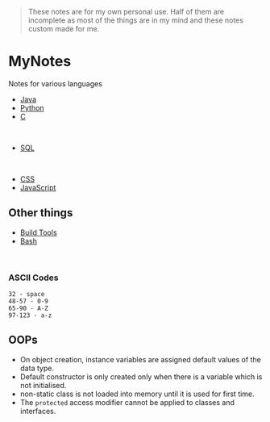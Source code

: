 > These notes are for my own personal use. Half of them are incomplete as most of the things are in my mind and these notes custom made for me.
# MyNotes
Notes for various languages

- [Java](/Java/README.md)
- [Python](/Python/README.md)
- [C](/C/README.md)

<br>

- [SQL](/SQL/README.md)

<br>

- [CSS](/CSS/README.md)
- [JavaScript](/JavaScript/README.md)

## Other things
- [Build Tools](/Build%20Tools/README.md)
- [Bash](/Bash/README.md)

<br>

### ASCII Codes
```
32 - space
48-57 - 0-9
65-90 - A-Z
97-123 - a-z
```
## OOPs
- On object creation, instance variables are assigned default values of the data type.
- Default constructor is only created only when there is a variable which is not initialised.
- non-static class is not loaded into memory until it is used for first time.
- The `protected` access modifier cannot be applied to classes and interfaces.
